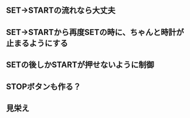## SET→STARTの流れなら大丈夫
## SET→STARTから再度SETの時に、ちゃんと時計が止まるようにする
## SETの後しかSTARTが押せないように制御
## STOPボタンも作る？
## 見栄え 